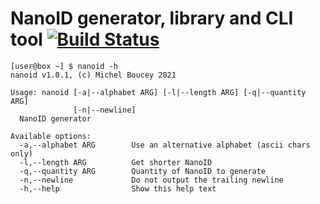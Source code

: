 # NanoID generator, library and CLI tool [![Build Status](https://travis-ci.org/MichelBoucey/NanoID.svg?branch=master)](https://travis-ci.org/MichelBoucey/NanoID)

```
[user@box ~] $ nanoid -h
nanoid v1.0.1, (c) Michel Boucey 2021

Usage: nanoid [-a|--alphabet ARG] [-l|--length ARG] [-q|--quantity ARG] 
              [-n|--newline]
  NanoID generator

Available options:
  -a,--alphabet ARG        Use an alternative alphabet (ascii chars only)
  -l,--length ARG          Get shorter NanoID
  -q,--quantity ARG        Quantity of NanoID to generate
  -n,--newline             Do not output the trailing newline
  -h,--help                Show this help text
```

